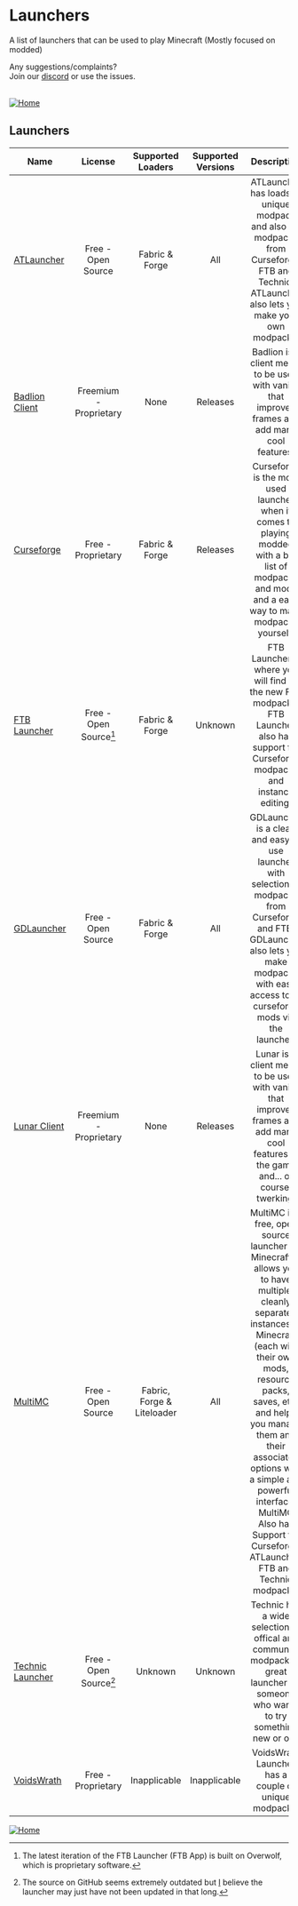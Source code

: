 # Launchers
A list of launchers that can be used to play Minecraft (Mostly focused on modded)

Any suggestions/complaints?<br>
Join our [discord](https://discord.gg/8nzHYhVUQS) or use the issues.<br><br>

[![Home](https://i.imgur.com/zGuelkW.png)](/README.md)

## Launchers

| Name | License | Supported Loaders | Supported Versions | Description |
| --- | :---: | :---: | :---: | :---: |
| [ATLauncher](https://atlauncher.com) | Free - Open Source | Fabric & Forge | All | ATLauncher has loads of unique modpack and also list modpacks from Curseforge, FTB and Technic. ATLauncher also lets you make your own modpacks. |
| [Badlion Client](https://client.badlion.net) | Freemium - Proprietary | None | Releases | Badlion is a client meant to be used with vanilla that improves frames and add many cool features. |
| [Curseforge](https://www.curseforge.com) | Free - Proprietary | Fabric & Forge | Releases | Curseforge is the most used launcher when it comes to playing modded with a big list of modpacks and mods and a easy way to make modpacks yourself. |
| [FTB Launcher](https://www.feed-the-beast.com/app) | Free - Open Source[^1] | Fabric & Forge | Unknown | FTB Launcher is where you will find all the new FTB modpacks, FTB Launcher also has support for Curseforge modpacks and instance editing. |
| [GDLauncher](https://gdevs.io) | Free - Open Source | Fabric & Forge | All | GDLauncher is a clean and easy to use launcher with selection of modpacks from Curseforge and FTB. GDLauncher also lets you make modpacks with easy access to all curseforge mods via the launcher. |
| [Lunar Client](https://www.lunarclient.com) | Freemium - Proprietary | None | Releases | Lunar is a client meant to be used with vanilla that improves frames and add many cool features to the game and... of course, twerking. |
| [MultiMC](https://multimc.org) | Free - Open Source | Fabric, Forge & Liteloader | All | MultiMC is a free, open source launcher for Minecraft. It allows you to have multiple, cleanly separated instances of Minecraft (each with their own mods, resource packs, saves, etc) and helps you manage them and their associated options with a simple and powerful interface. MultiMC Also has Support for Curseforge, ATLauncher, FTB and Technic modpacks. |
| [Technic Launcher](https://www.technicpack.net/download) | Free - Open Source[^2] | Unknown | Unknown | Technic has a wide selection of offical and community modpacks a great launcher for someone who wants to try something new or old. |
| [VoidsWrath](http://test.voidswrath.com/voidlauncher/) | Free - Proprietary | Inapplicable | Inapplicable | VoidsWrath Launcher has a couple of unique modpacks. |

[![Home](https://i.imgur.com/zGuelkW.png)](/README.md)

[^1]: The latest iteration of the FTB Launcher (FTB App) is built on Overwolf, which is proprietary software.
[^2]: The source on GitHub seems extremely outdated but [I](https://github.com/usbhub95) believe the launcher may just have not been updated in that long.
